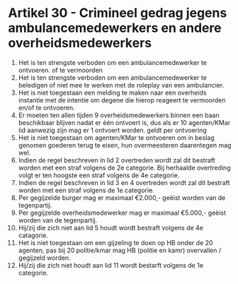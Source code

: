 # Artikel 30 - Crimineel gedrag jegens ambulancemedewerkers en andere overheidsmedewerkers

1. Het is ten strengste verboden om een ambulancemedewerker te ontvoeren. of te vermoorden
2. Het is ten strengste verboden om een ambulancemedewerker te beledigen of niet mee te werken met de roleplay van een ambulancier.
3. Het is niet toegestaan een melding te maken naar een overheids instantie met de intentie om degene die hierop reageert te vermoorden en/of te ontvoeren.
4. Er moeten ten allen tijden 9 overheidsmedewerkers binnen een baan beschikbaar blijven nadat er één ontvoert is, dus als er 10 agenten/KMar lid aanwezig zijn mag er 1 ontvoert worden. geldt per ontvoering
5. Het is niet toegestaan om agenten/KMar te ontvoeren om in beslag genomen goederen terug te eisen, hun overmeesteren daarentegen mag wel.
6. Indien de regel beschreven in lid 2 overtreden wordt zal dit bestraft worden met een straf volgens de 2e categorie. Bij herhaalde overtreding volgt er ten hoogste een straf volgens de 4e categorie.
7. Indien de regel beschreven in lid 3 en 4 overtreden wordt zal dit bestraft worden met een straf volgens de 1e categorie.
8. Per gegijzelde burger mag er maximaal €2.000,- geëist worden van de tegenpartij.
9. Per gegijzelde overheidsmedewerker mag er maximaal €5.000,- geëist worden van de tegenpartij.
10. Hij/zij die zich niet aan lid 5 houdt wordt bestraft volgens de 4e catagorie.
11. Het is niet toegestaan om een gijzeling te doen op HB onder de 20 agenten, pas bij 20 politie/kmar mag HB (politie en kamr) overvallen / gegijzeld worden.
12. Hij/zij die zich niet houdt aan lid 11 wordt bestarft volgens de 1e categorie.
